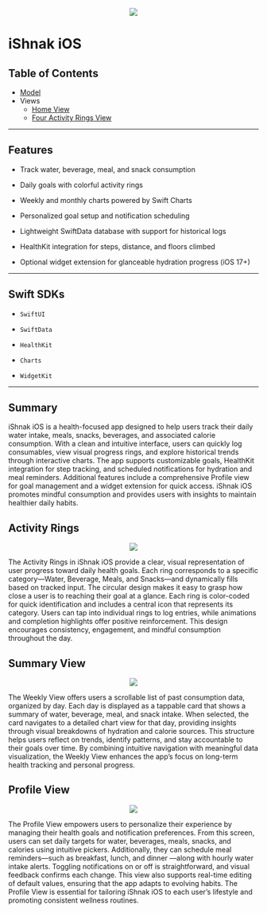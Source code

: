 <p align="center">
<image src="images/iShnakbanner.gif"/>
</p>

# iShnak iOS

## Table of Contents

* [Model](/Docs/Model.md)
* Views
  * [Home View](/Docs/Home.md)
  * [Four Activity Rings View](/Docs/FourActivityRings.md)

---

## Features

* Track water, beverage, meal, and snack consumption

* Daily goals with colorful activity rings

* Weekly and monthly charts powered by Swift Charts

* Personalized goal setup and notification scheduling

* Lightweight SwiftData database with support for historical logs

* HealthKit integration for steps, distance, and floors climbed

* Optional widget extension for glanceable hydration progress (iOS 17+)

---

## Swift SDKs

* `SwiftUI`

* `SwiftData`

* `HealthKit`

* `Charts`

* `WidgetKit`

---

## Summary

iShnak iOS is a health-focused app designed to help users track their daily water intake, meals, snacks, beverages, and associated calorie consumption. With a clean and intuitive interface, users can quickly log consumables, view visual progress rings, and explore historical trends through interactive charts. The app supports customizable goals, HealthKit integration for step tracking, and scheduled notifications for hydration and meal reminders. Additional features include a comprehensive Profile view for goal management and a widget extension for quick access. iShnak iOS promotes mindful consumption and provides users with insights to maintain healthier daily habits.

## Activity Rings

<p align="center">
<image src="images/activity rings.gif"/>
</p>

The Activity Rings in iShnak iOS provide a clear, visual representation of user progress toward daily health goals. Each ring corresponds to a specific category—Water, Beverage, Meals, and Snacks—and dynamically fills based on tracked input. The circular design makes it easy to grasp how close a user is to reaching their goal at a glance. Each ring is color-coded for quick identification and includes a central icon that represents its category. Users can tap into individual rings to log entries, while animations and completion highlights offer positive reinforcement. This design encourages consistency, engagement, and mindful consumption throughout the day.

## Summary View

<p align="center">
<image src="images/SummaryView.png"/>
</p>

The Weekly View offers users a scrollable list of past consumption data, organized by day. Each day is displayed as a tappable card that shows a summary of water, beverage, meal, and snack intake. When selected, the card navigates to a detailed chart view for that day, providing insights through visual breakdowns of hydration and calorie sources. This structure helps users reflect on trends, identify patterns, and stay accountable to their goals over time. By combining intuitive navigation with meaningful data visualization, the Weekly View enhances the app’s focus on long-term health tracking and personal progress.

## Profile View

<p align="center">
<image src="images/ProfileScreen.gif"/>
</p>

The Profile View empowers users to personalize their experience by managing their health goals and notification preferences. From this screen, users can set daily targets for water, beverages, meals, snacks, and calories using intuitive pickers. Additionally, they can schedule meal reminders—such as breakfast, lunch, and dinner —along with hourly water intake alerts. Toggling notifications on or off is straightforward, and visual feedback confirms each change. This view also supports real-time editing of default values, ensuring that the app adapts to evolving habits. The Profile View is essential for tailoring iShnak iOS to each user’s lifestyle and promoting consistent wellness routines.
